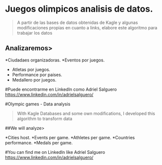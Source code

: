 # Juegos olimpicos analisis de datos.

>A partir de las bases de datos obtenidas de Kagle y algunas modificaciones propias en cuanto a links, elabore este algoritmo para trabajar los datos


## Analizaremos>

*Ciudadaes organizadoras.
*Eventos por juegos.
* Atletas por juegos.
* Performance por paises.
* Medallero por juegos.


#Puede encontrarme en LinkedIn como Adriel Salguero https://www.linkedin.com/in/adrielsalguero/

#Olympic games - Data analysis

> With Kagle Databases and some own modifications, I developed this algorithm to transform data

##We will analyze>

*Cities host.
*Events per game.
*Athletes per game.
*Countries performance.
*Medals per game.


#You can find me on LinkedIn like Adriel Salguero https://www.linkedin.com/in/adrielsalguero/
